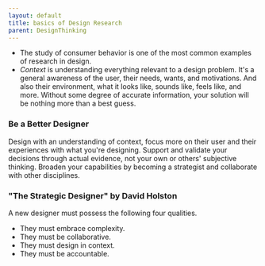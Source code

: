 ```yaml
---
layout: default
title: basics of Design Research
parent: DesignThinking
---
```


- The study of consumer behavior is one of the most common examples of research in design.
-  *Context* is understanding everything relevant to a design problem. It's a general awareness of the user, their needs, wants, and motivations. And also their environment, what it looks like, sounds like, feels like, and more. Without some degree of accurate information, your solution will be nothing more than a best guess. 

### Be a Better Designer

  Design with an understanding of context, focus more on their user and their experiences with what you're designing. Support and validate your decisions through actual evidence, not your own or others' subjective thinking. Broaden your capabilities by becoming a strategist and collaborate with other disciplines. 

### "The Strategic Designer" by David Holston
A new designer must possess the following four qualities. 
- They must embrace complexity.
-  They must be collaborative. 
- They must design in context. 
- They must be accountable. 